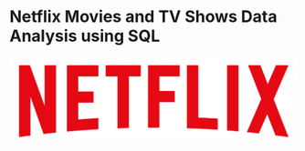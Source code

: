 # Netflix Movies and TV Shows Data Analysis using SQL

![Netflix Logo](https://github.com/esha-261/netflix_sql_project/blob/main/logo%20(1).png)
